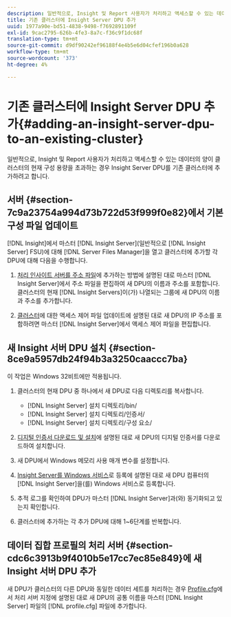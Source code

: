 ```yaml
---
description: 일반적으로, Insight 및 Report 사용자가 처리하고 액세스할 수 있는 데이터의 양이 클러스터의 현재 구성 용량을 초과하는 경우 Insight Server DPU를 기존 클러스터에 추가하려고 합니다.
title: 기존 클러스터에 Insight Server DPU 추가
uuid: 1977a90e-bd51-4838-9498-f7692891109f
exl-id: 9cac2795-626b-4fe3-8a7c-f36c9f1dc68f
translation-type: tm+mt
source-git-commit: d9df90242ef96188f4e4b5e6d04cfef196b0a628
workflow-type: tm+mt
source-wordcount: '373'
ht-degree: 4%

---
```


# 기존 클러스터에 Insight Server DPU 추가{#adding-an-insight-server-dpu-to-an-existing-cluster}

일반적으로, Insight 및 Report 사용자가 처리하고 액세스할 수 있는 데이터의 양이 클러스터의 현재 구성 용량을 초과하는 경우 Insight Server DPU를 기존 클러스터에 추가하려고 합니다.

## 서버 {#section-7c9a23754a994d73b722d53f999f0e82}에서 기본 구성 파일 업데이트

[!DNL Insight]에서 마스터 [!DNL Insight Server](일반적으로 [!DNL Insight Server] FSU)에 대해 [!DNL Server Files Manager]을 열고 클러스터에 추가할 각 DPU에 대해 다음을 수행합니다.

1. [처리 인사이트 서버를 주소 파일](../../../../../home/c-inst-svr/c-install-ins-svr/c-ins-svr-clstrs/c-inst-ins-svr-clstr/c-inst-proc-clstr/c-config-mstr-ins-svr-clstr.md#section-2fe5298180164e8dbaa59ea6b6ff682d)에 추가하는 방법에 설명된 대로 마스터 [!DNL Insight Server]에서 주소 파일을 편집하여 새 DPU의 이름과 주소를 포함합니다. 클러스터의 현재 [!DNL Insight Servers]이(가) 나열되는 그룹에 새 DPU의 이름과 주소를 추가합니다.

1. [클러스터](../../../../../home/c-inst-svr/c-install-ins-svr/c-ins-svr-clstrs/c-inst-ins-svr-clstr/c-inst-proc-clstr/c-config-mstr-ins-svr-clstr.md#section-fce1367d92a445168c35e9ca506e7d6b)에 대한 액세스 제어 파일 업데이트에 설명된 대로 새 DPU의 IP 주소를 포함하려면 마스터 [!DNL Insight Server]에서 액세스 제어 파일을 편집합니다.

## 새 Insight 서버 DPU 설치 {#section-8ce9a5957db24f94b3a3250caaccc7ba}

이 작업은 Windows 32비트에만 적용됩니다.

1. 클러스터의 현재 DPU 중 하나에서 새 DPU로 다음 디렉토리를 복사합니다.

   * [!DNL Insight Server] 설치 디렉토리/bin/
   * [!DNL Insight Server] 설치 디렉토리/인증서/
   * [!DNL Insight Server] 설치 디렉토리/구성 요소/

1. [디지털 인증서 다운로드 및 설치](../../../../../home/c-inst-svr/c-install-ins-svr/t-install-proc-inst-svr-dpu/c-dnld-dgtl-cert/c-dnld-dgtl-cert.md#concept-4f79c240492f4e52b6375b4b3bbefa17)에 설명된 대로 새 DPU의 디지털 인증서를 다운로드하여 설치합니다.
1. 새 DPU에서 Windows 메모리 사용 매개 변수를 설정합니다.
1. [Insight Server를 Windows 서비스](../../../../../home/c-inst-svr/c-install-ins-svr/t-install-proc-inst-svr-dpu/c-reg-wdws-svc.md#concept-f2c7aa891d544a2595aa01d0d796a540)로 등록에 설명된 대로 새 DPU 컴퓨터의 [!DNL Insight Server]을(를) Windows 서비스로 등록합니다.

1. 추적 로그를 확인하여 DPU가 마스터 [!DNL Insight Server]과(와) 동기화되고 있는지 확인합니다.
1. 클러스터에 추가하는 각 추가 DPU에 대해 1~6단계를 반복합니다.

## 데이터 집합 프로필의 처리 서버 {#section-cdc6c3913b9f4010b5e17cc7ec85e849}에 새 Insight 서버 DPU 추가

새 DPU가 클러스터의 다른 DPU와 동일한 데이터 세트를 처리하는 경우 [Profile.cfg](../../../../../home/c-inst-svr/c-install-ins-svr/c-ins-svr-clstrs/c-inst-ins-svr-clstr/c-inst-proc-clstr/c-config-prof-run-clstr.md#section-99664e072c21462f91fbafb6d893fcf9)에서 처리 서버 지정에 설명된 대로 새 DPU의 공통 이름을 마스터 [!DNL Insight Server] 파일의 [!DNL profile.cfg] 파일에 추가합니다.
